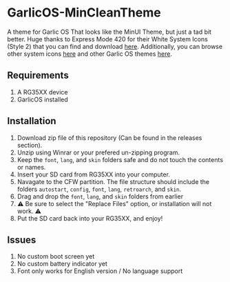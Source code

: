 # GarlicOS-MinCleanTheme

A theme for Garlic OS That looks like the MinUI Theme, but just a tad bit better. Huge thanks to Express Mode 420 for their White System Icons (Style 2) that you can find and download [here](https://www.rg35xx.com/?sdm_process_download=1&download_id=1254). Additionally, you can browse other system icons [here](https://www.rg35xx.com/en/customization/system-icons/) and other Garlic OS themes [here](https://www.rg35xx.com/en/customization/garlicos-themes/).

## Requirements

1. A RG35XX device
2. GarlicOS installed

## Installation

1. Download zip file of this repository (Can be found in the releases section).
2. Unzip using Winrar or your prefered un-zipping program.
3. Keep the `font`, `lang`, and `skin` folders safe and do not touch the contents or names.
4. Insert your SD card from RG35XX into your computer.
5. Navagate to the CFW partition. The file structure should include the folders `autostart`, `config`, `font`, `lang`, `retroarch`, and `skin`.
6. Drag and drop the `font`, `lang`, and `skin` folders from earlier
7. ⚠️ Be sure to select the "Replace Files" option, or installation will not work. ⚠️
8. Put the SD card back into your RG35XX, and enjoy!

## Issues

1. No custom boot screen yet
2. No custom battery indicator yet
3. Font only works for English version / No language support
